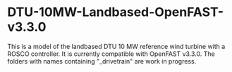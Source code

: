 # DTU-10MW-Landbased-OpenFAST-v3.3.0
This is a model of the landbased DTU 10 MW reference wind turbine with a ROSCO controller. It is currently compatible with OpenFAST v3.3.0. The folders with names containing "_drivetrain" are work in progress. 
